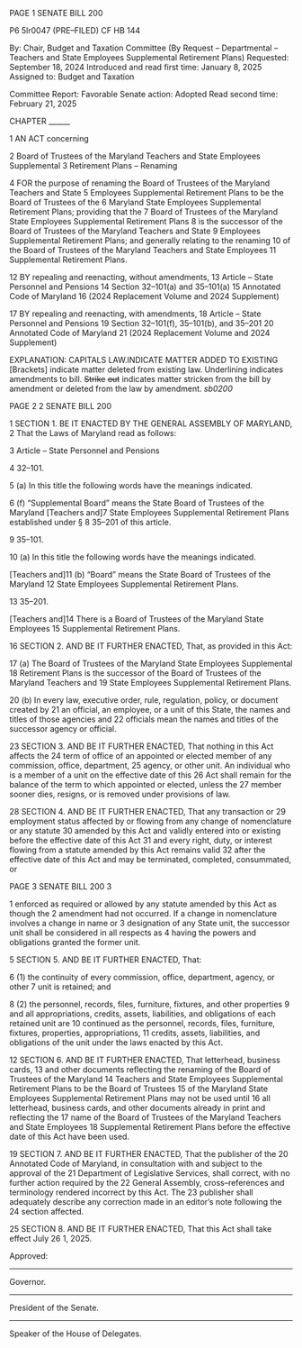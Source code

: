 PAGE 1
SENATE BILL 200

P6 5lr0047
(PRE–FILED) CF HB 144

By: Chair, Budget and Taxation Committee (By Request – Departmental –
Teachers and State Employees Supplemental Retirement Plans)
Requested: September 18, 2024
Introduced and read first time: January 8, 2025
Assigned to: Budget and Taxation

Committee Report: Favorable
Senate action: Adopted
Read second time: February 21, 2025

CHAPTER ______

1 AN ACT concerning

2 Board of Trustees of the Maryland Teachers and State Employees Supplemental
3 Retirement Plans – Renaming

4 FOR the purpose of renaming the Board of Trustees of the Maryland Teachers and State
5 Employees Supplemental Retirement Plans to be the Board of Trustees of the
6 Maryland State Employees Supplemental Retirement Plans; providing that the
7 Board of Trustees of the Maryland State Employees Supplemental Retirement Plans
8 is the successor of the Board of Trustees of the Maryland Teachers and State
9 Employees Supplemental Retirement Plans; and generally relating to the renaming
10 of the Board of Trustees of the Maryland Teachers and State Employees
11 Supplemental Retirement Plans.

12 BY repealing and reenacting, without amendments,
13 Article – State Personnel and Pensions
14 Section 32–101(a) and 35–101(a)
15 Annotated Code of Maryland
16 (2024 Replacement Volume and 2024 Supplement)

17 BY repealing and reenacting, with amendments,
18 Article – State Personnel and Pensions
19 Section 32–101(f), 35–101(b), and 35–201
20 Annotated Code of Maryland
21 (2024 Replacement Volume and 2024 Supplement)

EXPLANATION: CAPITALS LAW.INDICATE MATTER ADDED TO EXISTING
[Brackets] indicate matter deleted from existing law.
Underlining indicates amendments to bill.
~~Strike~~ ~~out~~ indicates matter stricken from the bill by amendment or deleted from the law by
amendment. *sb0200*

PAGE 2
2 SENATE BILL 200

1 SECTION 1. BE IT ENACTED BY THE GENERAL ASSEMBLY OF MARYLAND,
2 That the Laws of Maryland read as follows:

3 Article – State Personnel and Pensions

4 32–101.

5 (a) In this title the following words have the meanings indicated.

6 (f) “Supplemental Board” means the State Board of Trustees of the Maryland
[Teachers and]7 State Employees Supplemental Retirement Plans established under §
8 35–201 of this article.

9 35–101.

10 (a) In this title the following words have the meanings indicated.

[Teachers and]11 (b) “Board” means the State Board of Trustees of the Maryland
12 State Employees Supplemental Retirement Plans.

13 35–201.

[Teachers and]14 There is a Board of Trustees of the Maryland State Employees
15 Supplemental Retirement Plans.

16 SECTION 2. AND BE IT FURTHER ENACTED, That, as provided in this Act:

17 (a) The Board of Trustees of the Maryland State Employees Supplemental
18 Retirement Plans is the successor of the Board of Trustees of the Maryland Teachers and
19 State Employees Supplemental Retirement Plans.

20 (b) In every law, executive order, rule, regulation, policy, or document created by
21 an official, an employee, or a unit of this State, the names and titles of those agencies and
22 officials mean the names and titles of the successor agency or official.

23 SECTION 3. AND BE IT FURTHER ENACTED, That nothing in this Act affects the
24 term of office of an appointed or elected member of any commission, office, department,
25 agency, or other unit. An individual who is a member of a unit on the effective date of this
26 Act shall remain for the balance of the term to which appointed or elected, unless the
27 member sooner dies, resigns, or is removed under provisions of law.

28 SECTION 4. AND BE IT FURTHER ENACTED, That any transaction or
29 employment status affected by or flowing from any change of nomenclature or any statute
30 amended by this Act and validly entered into or existing before the effective date of this Act
31 and every right, duty, or interest flowing from a statute amended by this Act remains valid
32 after the effective date of this Act and may be terminated, completed, consummated, or

PAGE 3
SENATE BILL 200 3

1 enforced as required or allowed by any statute amended by this Act as though the
2 amendment had not occurred. If a change in nomenclature involves a change in name or
3 designation of any State unit, the successor unit shall be considered in all respects as
4 having the powers and obligations granted the former unit.

5 SECTION 5. AND BE IT FURTHER ENACTED, That:

6 (1) the continuity of every commission, office, department, agency, or other
7 unit is retained; and

8 (2) the personnel, records, files, furniture, fixtures, and other properties
9 and all appropriations, credits, assets, liabilities, and obligations of each retained unit are
10 continued as the personnel, records, files, furniture, fixtures, properties, appropriations,
11 credits, assets, liabilities, and obligations of the unit under the laws enacted by this Act.

12 SECTION 6. AND BE IT FURTHER ENACTED, That letterhead, business cards,
13 and other documents reflecting the renaming of the Board of Trustees of the Maryland
14 Teachers and State Employees Supplemental Retirement Plans to be the Board of Trustees
15 of the Maryland State Employees Supplemental Retirement Plans may not be used until
16 all letterhead, business cards, and other documents already in print and reflecting the
17 name of the Board of Trustees of the Maryland Teachers and State Employees
18 Supplemental Retirement Plans before the effective date of this Act have been used.

19 SECTION 7. AND BE IT FURTHER ENACTED, That the publisher of the
20 Annotated Code of Maryland, in consultation with and subject to the approval of the
21 Department of Legislative Services, shall correct, with no further action required by the
22 General Assembly, cross–references and terminology rendered incorrect by this Act. The
23 publisher shall adequately describe any correction made in an editor’s note following the
24 section affected.

25 SECTION 8. AND BE IT FURTHER ENACTED, That this Act shall take effect July
26 1, 2025.

Approved:

________________________________________________________________________________
Governor.

________________________________________________________________________________
President of the Senate.

________________________________________________________________________________
Speaker of the House of Delegates.
